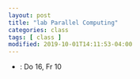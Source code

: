 ```yaml
---
layout: post
title: "lab Parallel Computing"
categories: class
tags: [ class ]
modified: 2019-10-01T14:11:53-04:00
---
```


* []() : Do 16, Fr 10

